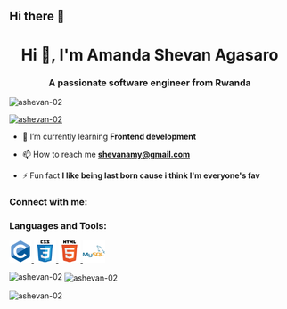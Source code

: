 ## Hi there 👋
<h1 align="center">Hi 👋, I'm Amanda Shevan Agasaro</h1>
<h3 align="center">A passionate software engineer from Rwanda</h3>

<p align="left"> <img src="https://komarev.com/ghpvc/?username=ashevan-02&label=Profile%20views&color=0e75b6&style=flat" alt="ashevan-02" /> </p>

<p align="left"> <a href="https://github.com/ryo-ma/github-profile-trophy"><img src="https://github-profile-trophy.vercel.app/?username=ashevan-02" alt="ashevan-02" /></a> </p>

- 🌱 I’m currently learning **Frontend development**

- 📫 How to reach me **shevanamy@gmail.com**

- ⚡ Fun fact **I like being last born cause i think I'm everyone's fav**

<h3 align="left">Connect with me:</h3>
<p align="left">
</p>

<h3 align="left">Languages and Tools:</h3>
<p align="left"> <a href="https://www.cprogramming.com/" target="_blank" rel="noreferrer"> <img src="https://raw.githubusercontent.com/devicons/devicon/master/icons/c/c-original.svg" alt="c" width="40" height="40"/> </a> <a href="https://www.w3schools.com/css/" target="_blank" rel="noreferrer"> <img src="https://raw.githubusercontent.com/devicons/devicon/master/icons/css3/css3-original-wordmark.svg" alt="css3" width="40" height="40"/> </a> <a href="https://www.w3.org/html/" target="_blank" rel="noreferrer"> <img src="https://raw.githubusercontent.com/devicons/devicon/master/icons/html5/html5-original-wordmark.svg" alt="html5" width="40" height="40"/> </a> <a href="https://www.mysql.com/" target="_blank" rel="noreferrer"> <img src="https://raw.githubusercontent.com/devicons/devicon/master/icons/mysql/mysql-original-wordmark.svg" alt="mysql" width="40" height="40"/> </a> </p>

<p><img align="left" src="https://github-readme-stats.vercel.app/api/top-langs?username=ashevan-02&show_icons=true&locale=en&layout=compact" alt="ashevan-02" /></p>

<p>&nbsp;<img align="center" src="https://github-readme-stats.vercel.app/api?username=ashevan-02&show_icons=true&locale=en" alt="ashevan-02" /></p>

<p><img align="center" src="https://github-readme-streak-stats.herokuapp.com/?user=ashevan-02&" alt="ashevan-02" /></p>

<!--
**Ashevan-02/Ashevan-02** is a ✨ _special_ ✨ repository because its `README.md` (this file) appears on your GitHub profile.

Here are some ideas to get you started:

- 🔭 I’m currently working on ...
- 🌱 I’m currently learning ...
- 👯 I’m looking to collaborate on ...
- 🤔 I’m looking for help with ...
- 💬 Ask me about ...
- 📫 How to reach me: ...
- 😄 Pronouns: ...
- ⚡ Fun fact: ...
-->
